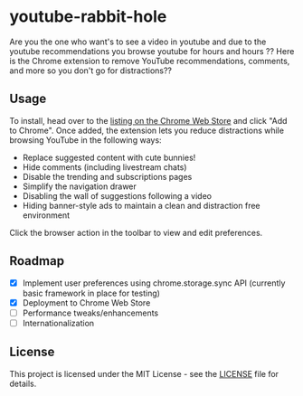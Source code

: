 # youtube-rabbit-hole
Are you the one who want's to see a video in youtube and due to the youtube recommendations you browse youtube for hours and hours ??
Here is the Chrome extension to remove YouTube recommendations, comments, and more so you don't go for distractions??
## Usage

To install, head over to the [listing on the Chrome Web Store](https://chrome.google.com/webstore/detail/youtube-rabbit-hole/nlddakjbmpidooplakalfoogdincflfh/) and click "Add to Chrome". Once added, the extension lets you reduce distractions while browsing YouTube in the following ways:

- Replace suggested content with cute bunnies!
- Hide comments (including livestream chats)
- Disable the trending and subscriptions pages
- Simplify the navigation drawer
- Disabling the wall of suggestions following a video
- Hiding banner-style ads to maintain a clean and distraction free environment

Click the browser action in the toolbar to view and edit preferences.

## Roadmap
- [X] Implement user preferences using chrome.storage.sync API (currently basic framework in place for testing)
- [X] Deployment to Chrome Web Store
- [ ] Performance tweaks/enhancements
- [ ] Internationalization

## License
This project is licensed under the MIT License - see the [LICENSE](LICENSE) file for details.
